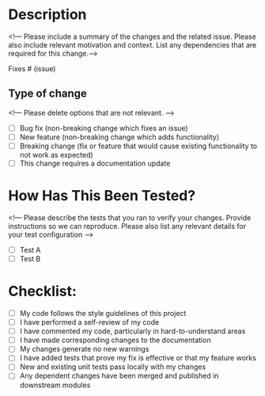 # Description

<!— Please include a summary of the changes and the related issue. Please also include relevant motivation and context. List any dependencies that are required for this change.—>

Fixes # (issue)

## Type of change

<!— Please delete options that are not relevant. —>

- [ ] Bug fix (non-breaking change which fixes an issue)
- [ ] New feature (non-breaking change which adds functionality)
- [ ] Breaking change (fix or feature that would cause existing functionality to not work as expected)
- [ ] This change requires a documentation update

# How Has This Been Tested?

<!— Please describe the tests that you ran to verify your changes. Provide instructions so we can reproduce. Please also list any relevant details for your test configuration —>

- [ ] Test A
- [ ] Test B

# Checklist:

- [ ] My code follows the style guidelines of this project
- [ ] I have performed a self-review of my code
- [ ] I have commented my code, particularly in hard-to-understand areas
- [ ] I have made corresponding changes to the documentation
- [ ] My changes generate no new warnings
- [ ] I have added tests that prove my fix is effective or that my feature works
- [ ] New and existing unit tests pass locally with my changes
- [ ] Any dependent changes have been merged and published in downstream modules